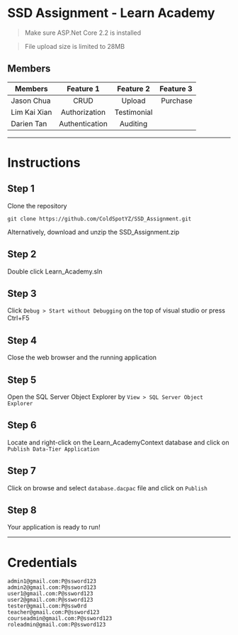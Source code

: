 # SSD Assignment - Learn Academy
> Make sure ASP.Net Core 2.2 is installed


> File upload size is limited to 28MB

## Members

|Members|Feature 1|Feature 2|Feature 3|
|---|:---:|:---:|---:|
|Jason Chua|CRUD|Upload|Purchase|
|Lim Kai Xian|Authorization|Testimonial||
|Darien Tan|Authentication|Auditing||

--- 
# Instructions

## Step 1
Clone the repository
```
git clone https://github.com/ColdSpotYZ/SSD_Assignment.git
```
Alternatively, download and unzip the SSD_Assignment.zip

## Step 2
Double click Learn_Academy.sln

## Step 3
Click `Debug > Start without Debugging` on the top of visual studio or press Ctrl+F5

## Step 4
Close the web browser and the running application

## Step 5
Open the SQL Server Object Explorer by `View > SQL Server Object Explorer`

## Step 6
Locate and right-click on the Learn_AcademyContext database and click on `Publish Data-Tier Application`

## Step 7
Click on browse and select `database.dacpac` file and click on `Publish`

## Step 8
Your application is ready to run!


---
# Credentials
```
admin1@gmail.com:P@ssword123
admin2@gmail.com:P@ssword123
user1@gmail.com:P@ssword123
user2@gmail.com:P@ssword123
tester@gmail.com:P@ssw0rd
teacher@gmail.com:P@ssword123
courseadmin@gmail.com:P@ssword123
roleadmin@gmail.com:P@ssword123
```
